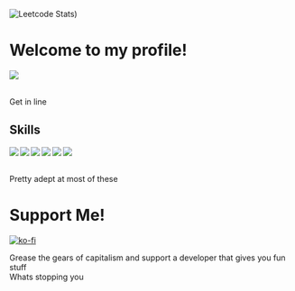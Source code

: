 <!-- Banner -->
![Leetcode Stats](https://leetcard.jacoblin.cool/Xzufro?ext=activity))<br>
<h1>Welcome to my profile!</h1>
<a href="https://www.linkedin.com/in/jackmad/"><img src="https://img.shields.io/badge/LinkedIn-0077B5?style=for-the-badge&logo=linkedin&logoColor=white"></a>
<p><br>Get in line</p>
<h2>Skills</h2>
<!-- C++ --><a><img align="left" src="https://img.shields.io/badge/c++-%2300599C.svg?style=for-the-badge&logo=c%2B%2B&logoColor=white"/></a>
<!-- Python --><a><img align="left" src="https://img.shields.io/badge/python-3670A0?style=for-the-badge&logo=python&logoColor=ffdd54"/></a>
<!-- HTML --><a><img align="left" src="https://img.shields.io/badge/html5-%23E34F26.svg?style=for-the-badge&logo=html5&logoColor=white"/></a>
<!-- CSS --><a><img align="left" src="https://img.shields.io/badge/css3-%231572B6.svg?style=for-the-badge&logo=css3&logoColor=white"/></a>
<!-- Bootstrap --><a><img align="left" src="https://img.shields.io/badge/bootstrap-%23563D7C.svg?style=for-the-badge&logo=bootstrap&logoColor=white"/></a>
<!-- React --><a><img align="left" src="https://img.shields.io/badge/react-%2320232a.svg?style=for-the-badge&logo=react&logoColor=%2361DAFB)"/></a><br />
<p><br>Pretty adept at most of these</p>
<h1>Support Me!</h1>

[![ko-fi](https://ko-fi.com/img/githubbutton_sm.svg)](https://ko-fi.com/A0A57III1)

<p>Grease the gears of capitalism and support a developer that gives you fun stuff<br>
Whats stopping you</p>
